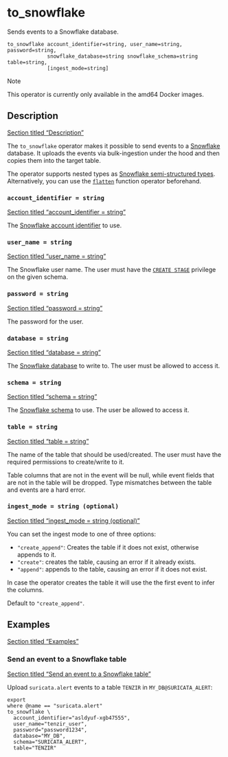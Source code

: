 # to_snowflake

Sends events to a Snowflake database.

```tql
to_snowflake account_identifier=string, user_name=string, password=string,
             snowflake_database=string snowflake_schema=string table=string,
             [ingest_mode=string]
```

Note

This operator is currently only available in the amd64 Docker images.

## Description

[Section titled “Description”](#description)

The `to_snowflake` operator makes it possible to send events to a [Snowflake](https://www.snowflake.com/) database. It uploads the events via bulk-ingestion under the hood and then copies them into the target table.

The operator supports nested types as [Snowflake semi-structured types](https://docs.snowflake.com/en/sql-reference/data-types-semistructured). Alternatively, you can use the [`flatten`](/reference/functions/flatten) function operator beforehand.

### `account_identifier = string`

[Section titled “account\_identifier = string”](#account_identifier--string)

The [Snowflake account identifier](https://docs.snowflake.com/en/user-guide/admin-account-identifier) to use.

### `user_name = string`

[Section titled “user\_name = string”](#user_name--string)

The Snowflake user name. The user must have the [`CREATE STAGE`](https://docs.snowflake.com/en/sql-reference/sql/create-stage#access-control-requirements) privilege on the given schema.

### `password = string`

[Section titled “password = string”](#password--string)

The password for the user.

### `database = string`

[Section titled “database = string”](#database--string)

The [Snowflake database](https://docs.snowflake.com/en/sql-reference/ddl-database) to write to. The user must be allowed to access it.

### `schema = string`

[Section titled “schema = string”](#schema--string)

The [Snowflake schema](https://docs.snowflake.com/en/sql-reference/ddl-database) to use. The user be allowed to access it.

### `table = string`

[Section titled “table = string”](#table--string)

The name of the table that should be used/created. The user must have the required permissions to create/write to it.

Table columns that are not in the event will be null, while event fields that are not in the table will be dropped. Type mismatches between the table and events are a hard error.

### `ingest_mode = string (optional)`

[Section titled “ingest\_mode = string (optional)”](#ingest_mode--string-optional)

You can set the ingest mode to one of three options:

* `"create_append"`: Creates the table if it does not exist, otherwise appends to it.
* `"create"`: creates the table, causing an error if it already exists.
* `"append"`: appends to the table, causing an error if it does not exist.

In case the operator creates the table it will use the the first event to infer the columns.

Default to `"create_append"`.

## Examples

[Section titled “Examples”](#examples)

### Send an event to a Snowflake table

[Section titled “Send an event to a Snowflake table”](#send-an-event-to-a-snowflake-table)

Upload `suricata.alert` events to a table `TENZIR` in `MY_DB@SURICATA_ALERT`:

```tql
export
where @name == "suricata.alert"
to_snowflake \
  account_identifier="asldyuf-xgb47555",
  user_name="tenzir_user",
  password="password1234",
  database="MY_DB",
  schema="SURICATA_ALERT",
  table="TENZIR"
```